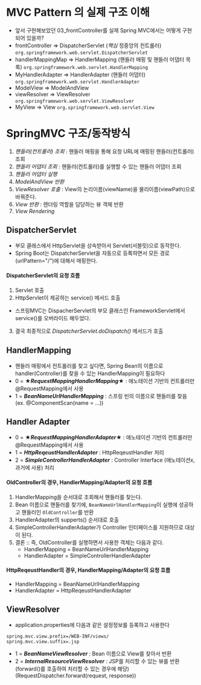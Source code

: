 # MVC Pattern 의 실제 구조 이해
- 앞서 구현해보았던 03_frontController를 실제 Spring MVC에서는 어떻게 구현되어 있을까?
- frontController => DispatcherServlet (*핵심* 정중앙의 컨트롤러) `org.springframework.web.servlet.DispatcherServlet`
- handlerMappingMap => HandlerMapping (핸들러 매핑 및 핸들러 어댑터 목록) `org.springframework.web.servlet.HandlerMapping`
- MyHandlerAdapter => HandlerAdapter (핸들러 어댑터) `org.springframework.web.servlet.HandlerAdapter`
- ModelView => ModelAndView
- viewResolver => ViewResolver `org.springframework.web.servlet.ViewResolver`
- MyView => View `org.springframework.web.servlet.View`

# SpringMVC 구조/동작방식
1. *핸들러(컨트롤러) 조회* : 핸들러 매핑을 통해 요청 URL에 매핑된 핸들러(컨트롤러) 조회
2. *핸들러 어댑터 조회* : 핸들러(컨트롤러)를 실행할 수 있는 핸들러 어댑터 조회
3. *핸들러 어댑터 실행*
4. *ModelAndView 반환*
5. *ViewResolver 호출* : View의 논리이름(viewName)을 물리이름(viewPath)으로 바꿔준다.
6. *View 반환* : 렌더링 역할을 담당하는 뷰 객체 반환
7. *View Rendering*

## DispatcherServlet
- 부모 클래스에서 HttpServlet을 상속받아서 Servlet(서블릿)으로 동작한다.
- Spring Boot는 DispatcherServlet을 자동으로 등록하면서 모든 경로(urlPattern="/")에 대해서 매핑한다.
#### DispatcherServlet의 요청 흐름
1. Servlet 호출
2. HttpServlet이 제공하는 service() 메서드 호출
- 스프링MVC는 DispacherServlet의 부모 클래스인 FrameworkServlet에서 service()를 오버라이드 해두었다.
3. 결국 최종적으로 *DispatcherServlet.doDispatch()* 메서드가 호출

## HandlerMapping
- 핸들러 매핑에서 컨트롤러를 찾고 싶다면, Spring Bean의 이름으로 handler(Controller)를 찾을 수 있는 HandlerMapping이 필요하다
- 0 = ★***RequestMappingHandlerMapping***★ : 애노테이션 기반의 컨트롤러만 @RequestMapping에서 사용
- 1 = ***BeanNameUrlHandlerMapping*** : 스프링 빈의 이름으로 핸들러를 찾음 (ex. @ComponentScan(name = ...))
## Handler Adapter
- 0 = ★***RequestMappingHandlerAdapter***★ : 애노테이션 기반의 컨트롤러만 @RequestMapping에서 사용
- 1 = ***HttpReqeustHandlerAdapter*** : HttpReqeustHandler 처리
- 2 = ***SimpleControllerHandlerAdapter*** : Controller Interface (애노테이션x, 과거에 사용) 처리
#### OldController의 경우, HandlerMapping/Adapter의 요청 흐름
1. HandlerMapping을 순서대로 조회해서 핸들러를 찾는다.
2. Bean 이름으로 핸들러를 찾기에, `BeanNameUrlHandlerMapping`이 실행에 성공하고 핸들러인 `OldController`를 반환
3. HandlerAdapter의 supperts() 순서대로 호출
4. SimpleControllerHandlerAdapter가 Controller 인터페이스를 지원하므로 대상이 된다.
5. 결론 :: 즉, OldController를 실행하면서 사용한 객체는 다음과 같다.
   - HandlerMapping = BeanNameUrlHandlerMapping
   - HandlerAdapter = SimpleControllerHandlerAdapter
#### HttpReqeustHandler의 경우, HandlerMapping/Adapter의 요청 흐름
   - HandlerMapping = BeanNameUrlHandlerMapping
   - HandlerAdapter = HttpReqeustHandlerAdapter

## ViewResolver
- application.properties에 다음과 같은 설정정보를 등록하고 사용한다
```
spring.mvc.view.prefix=/WEB-INF/views/
spring.mvc.view.suffix=.jsp
```
- 1 = ***BeanNameViewResolver*** : Bean 이름으로 View를 찾아서 반환
- 2 = ***InternalResourceViewResolver*** : JSP를 처리할 수 있는 뷰를 반환 (forward()를 호출하여 처리할 수 있는 경우에 해당) (RequestDispatcher.forward(request, response))
